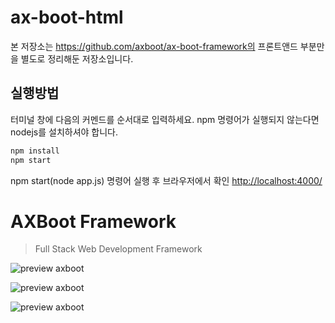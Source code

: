 # ax-boot-html

본 저장소는 https://github.com/axboot/ax-boot-framework의 프론트앤드 부분만을 별도로 정리해둔 저장소입니다.

## 실행방법
터미널 창에 다음의 커멘드를 순서대로 입력하세요. npm 명령어가 실행되지 않는다면 nodejs를 설치하셔야 합니다.
``` sh
npm install
npm start 
```

npm start(node app.js) 명령어 실행 후 브라우저에서 확인 <http://localhost:4000/>

# AXBoot Framework
> Full Stack Web Development Framework 

![preview axboot](https://github.com/axboot/ax-boot-themes/raw/master/assets/arongi-1.png)

![preview axboot](https://github.com/axboot/ax-boot-themes/raw/master/assets/cocker-2.png)

![preview axboot](https://github.com/axboot/ax-boot-themes/raw/master/assets/doberman-3.png)